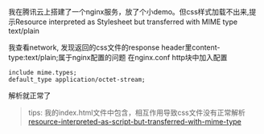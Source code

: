 我在腾讯云上搭建了一个nginx服务，放了个小demo。但css样式加载不出来,提示Resource interpreted as Stylesheet but transferred with MIME type text/plain

我查看network, 发现返回的css文件的response header里content-type:text/plain;属于nginx配置的问题
在nginx.conf http块中加入配置
```
include mime.types;
default_type application/octet-stream;
```
解析就正常了

> tips: 我的index.html文件中包含<!DOCTYPE html>，相互作用导致css文件没有正常解析   
> [resource-interpreted-as-script-but-transferred-with-mime-type](https://stackoverflow.com/questions/3467404/chrome-says-resource-interpreted-as-script-but-transferred-with-mime-type-text)
